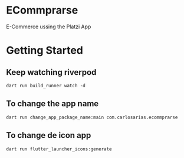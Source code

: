 # ECommprarse

E-Commerce ussing the Platzi App

# Getting Started

## Keep watching riverpod

```
dart run build_runner watch -d
```


## To change the app name

```
dart run change_app_package_name:main com.carlosarias.ecommprarse
```

## To change de icon app

```
dart run flutter_launcher_icons:generate
```